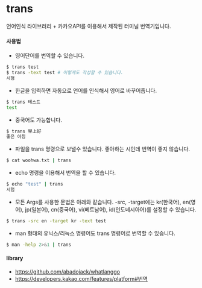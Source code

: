 # trans
언어인식 라이브러리 + 카카오API를 이용해서 제작된 터미널 번역기입니다.

#### 사용법
- 영어단어를 번역할 수 있습니다.
```bash
$ trans test
$ trans -text test # 이렇게도 작성할 수 있습니다.
시험
```

- 한글을 입력하면 자동으로 언어를 인식해서 영어로 바꾸어줍니다.
```bash
$ trans 테스트
test
```

- 중국어도 가능합니다.
```bash
$ trans 早上好
좋은 아침
```

- 파일을 trans 명령으로 보낼수 있습니다. 좋아하는 시인데 번역이 좋지 않습니다.
```bash
$ cat woohwa.txt | trans
```

- echo 명령을 이용해서 번역을 할 수 있습니다.
```bash
$ echo "test" | trans
시험
```

- 모든 Args를 사용한 문법은 아래와 같습니다. -src, -target에는 kr(한국어), en(영어), jp(일본어), cn(중국어), vi(베트남어), id(인도네시아어)를 설정할 수 있습니다.
```bash
$ trans -src en -target kr -text test
```

- man 형태의 유닉스/리눅스 명령어도 trans 명령어로 번역할 수 있습니다.
```bash
$ man -help 2>&1 | trans
```

#### library
- https://github.com/abadojack/whatlanggo
- https://developers.kakao.com/features/platform#번역
